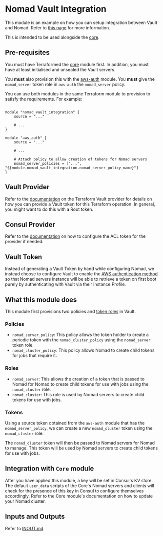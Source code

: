 # Nomad Vault Integration

This module is an example on how you can setup integration between Vault and Nomad. Refer to
[this page](https://www.nomadproject.io/docs/vault-integration/index.html) for more information.

This is intended to be used alongside the [core](../core).

## Pre-requisites

You must have Terraformed the [core](../core) module first. In addition, you must have at least
initialised and unsealed the Vault servers.

You **must** also provision this with the [aws-auth](../aws-auth) module. You **must** give the
`nomad_server` token role in `aws-auth` the `nomad_server` policy.

You can use both modules in the same Terraform module to provision to satisfy the requirements.
For example:

```hcl

module "nomad_vault_integration" {
    source = "..."

    # ...
}

module "aws_auth" {
    source = "..."

    # ...

    # Attach policy to allow creation of tokens for Nomad servers
    nomad_server_policies = ["...", "${module.nomad_vault_integration.nomad_server_policy_name}"]
}

```

## Vault Provider

Refer to the [documentation](https://www.terraform.io/docs/providers/vault/index.html) on the
Terraform Vault provider for details on how you can provide a Vault token for this Terraform
operation. In general, you might want to do this with a Root token.

## Consul Provider

Refer to the [documentation](https://www.terraform.io/docs/providers/consul/index.html)
on how to configure the ACL token for the provider if needed.

## Vault Token

Instead of generating a Vault Token by hand while configuring Nomad, we instead choose to configure
Vault to enable the [AWS authentication method](https://www.vaultproject.io/docs/auth/aws.html) so
that Nomad servers instance will be able to retrieve a token on first boot purely by authenticating
with Vault via their Instance Profile.

## What this module does

This module first provisions two policies and
[token roles](https://www.vaultproject.io/api/auth/token/index.html#create-update-token-role)
in Vault.

### Policies

- `nomad_server_policy`: This policy allows the token holder to create a periodic token with the `nomad_cluster_policy` using the `nomad_server` token role.
- `nomad_cluster_policy`: This policy allows Nomad to create child tokens for jobs that require it.

### Roles

- `nomad_server`: This allows the creation of a token that is passed to Nomad for Nomad to create child tokens for use with jobs using the `nomad_cluster` role.
- `nomad_cluster`: This role is used by Nomad servers to create child tokens for use with jobs.

### Tokens

Using a source token obtained from the `aws-auth` module that has the `nomad_server_policy`, we
can create a new `nomad_cluster` token using the `nomad_cluster` role.

The `nomad_cluster` token will then be passed to Nomad servers for Nomad to manage. This token will
be used by Nomad servers to create child tokens for use with jobs.

## Integration with `Core` module

After you have applied this module, a key will be set in Consul's KV store. The default
`user_data` scripts of the Core's Nomad servers and clients will check for the presence of this
key in Consul to configure themselves accordingly. Refer to the Core module's documentation on how
to update your Nomad cluster.

## Inputs and Outputs

Refer to [INOUT.md](INOUT.md)
